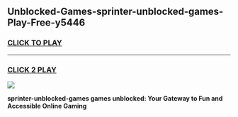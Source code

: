 
## Unblocked-Games-sprinter-unblocked-games-Play-Free-y5446
<h3>
<a href="https://premium76.site?title=sprinter-unblocked-games&ref=18A1">CLICK TO PLAY</a></h3>
<hr>

<h3>
<a href="https://premium76.site?title=sprinter-unblocked-games&ref=18A1">CLICK 2 PLAY</a>
  
</h3>

<a href="https://premium76.site?title=sprinter-unblocked-games&ref=18A1"><img src="https://clearcache.store/games.png"></a>


**sprinter-unblocked-games games unblocked: Your Gateway to Fun and Accessible Online Gaming**
